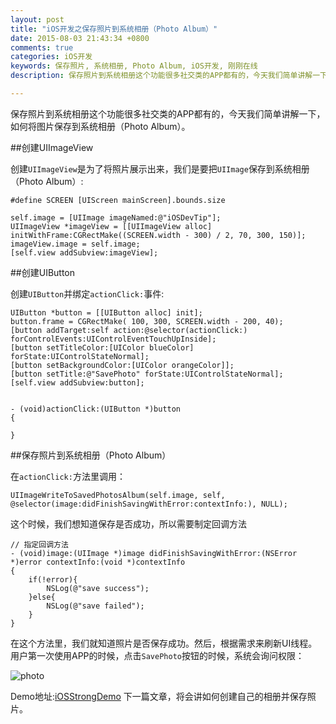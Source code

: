 ```yaml
---
layout: post
title: "iOS开发之保存照片到系统相册（Photo Album）"
date: 2015-08-03 21:43:34 +0800
comments: true
categories: iOS开发
keywords: 保存照片, 系统相册, Photo Album, iOS开发, 刚刚在线
description: 保存照片到系统相册这个功能很多社交类的APP都有的，今天我们简单讲解一下，如何将图片保存到系统相册（Photo Album）。

---
```



保存照片到系统相册这个功能很多社交类的APP都有的，今天我们简单讲解一下，如何将图片保存到系统相册（Photo Album）。

##创建UIImageView

创建`UIImageView`是为了将照片展示出来，我们是要把`UIImage`保存到系统相册（Photo Album）:

	#define SCREEN [UIScreen mainScreen].bounds.size

	self.image = [UIImage imageNamed:@"iOSDevTip"];
    UIImageView *imageView = [[UIImageView alloc] initWithFrame:CGRectMake((SCREEN.width - 300) / 2, 70, 300, 150)];
    imageView.image = self.image;
    [self.view addSubview:imageView];
    
##创建UIButton

创建`UIButton`并绑定`actionClick:`事件:

 	UIButton *button = [[UIButton alloc] init];
    button.frame = CGRectMake( 100, 300, SCREEN.width - 200, 40);
    [button addTarget:self action:@selector(actionClick:) forControlEvents:UIControlEventTouchUpInside];
    [button setTitleColor:[UIColor blueColor] forState:UIControlStateNormal];
    [button setBackgroundColor:[UIColor orangeColor]];
    [button setTitle:@"SavePhoto" forState:UIControlStateNormal];
    [self.view addSubview:button];
    
    
    - (void)actionClick:(UIButton *)button
	{
		
	}
    
##保存照片到系统相册（Photo Album）

在`actionClick:`方法里调用：

	UIImageWriteToSavedPhotosAlbum(self.image, self, @selector(image:didFinishSavingWithError:contextInfo:), NULL);
   
这个时候，我们想知道保存是否成功，所以需要制定回调方法   
    
	// 指定回调方法
	- (void)image:(UIImage *)image didFinishSavingWithError:(NSError *)error contextInfo:(void *)contextInfo
	{
	    if(!error){
	        NSLog(@"save success");
	    }else{
	        NSLog(@"save failed");
	    }
	}

在这个方法里，我们就知道照片是否保存成功。然后，根据需求来刷新UI线程。用户第一次使用APP的时候，点击`SavePhoto`按钮的时候，系统会询问权限：

![photo](http://7xkkk9.com1.z0.glb.clouddn.com/46869740F32868C1F9769ED5FED1C7D0.png)

Demo地址:[iOSStrongDemo](https://github.com/worldligang/iOSStrongDemo) 下一篇文章，将会讲如何创建自己的相册并保存照片。
	
